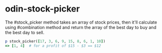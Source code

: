 # odin-stock-picker
The #stock_picker method takes an array of stock prices, then it'll calculate using #combination method and return the array of the best day to buy and the best day to sell.

```ruby
p stock_picker([17, 3, 6, 9, 15, 8, 6, 1, 10])
=> [1, 4]  # for a profit of $15 - $3 == $12
```